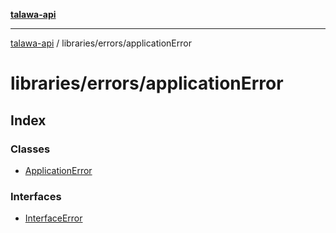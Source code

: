 [**talawa-api**](../../../README.md)

***

[talawa-api](../../../modules.md) / libraries/errors/applicationError

# libraries/errors/applicationError

## Index

### Classes

- [ApplicationError](classes/ApplicationError.md)

### Interfaces

- [InterfaceError](interfaces/InterfaceError.md)
